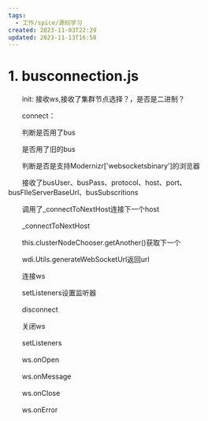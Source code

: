 ```yaml
---
tags:
  - 工作/spice/源码学习
created: 2023-11-03T22:29
updated: 2023-11-13T16:50
---
```

# 1. busconnection.js

　　init: 接收ws,接收了集群节点选择？，是否是二进制？

　　connect：

　　判断是否用了bus

　　是否用了旧的bus

　　判断是否是支持Modernizr\['websocketsbinary'\]的浏览器

　　接收了busUser、busPass、protocol、host、port、busFIleServerBaseUrl、busSubscritions

　　调用了_connectToNextHost连接下一个host

　　\_connectToNextHost

　　this.clusterNodeChooser.getAnother()获取下一个

　　wdi.Utils.generateWebSocketUrl返回url

　　连接ws

　　setListeners设置监听器

　　disconnect

　　关闭ws

　　setListeners

　　ws.onOpen

　　ws.onMessage

　　ws.onClose

　　ws.onError
